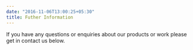 ```yaml
---
date: "2016-11-06T13:00:25+05:30"
title: Futher Information
---
```


If you have any questions or enquiries about our products or work please get in contact us below.  
